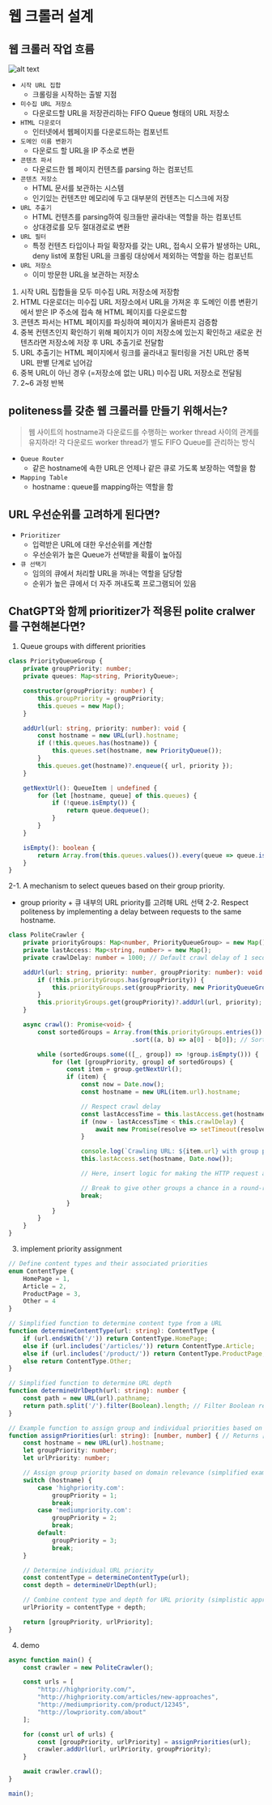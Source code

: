 # 웹 크롤러 설계

## 웹 크롤러 작업 흐름
![alt text](image.png)

- `시작 URL 집합`
  - 크롤링을 시작하는 출발 지점 
- `미수집 URL 저장소`
  - 다운로드할 URL을 저장관리하는 FIFO Queue 형태의 URL 저장소
- `HTML 다운로더`
  - 인터넷에서 웹페이지를 다운로드하는 컴포넌트
- `도메인 이름 변환기`
  - 다운로드 할 URL을 IP 주소로 변환
- `콘텐츠 파서`
  - 다운로드한 웹 페이지 컨텐츠를 parsing 하는 컴포넌트
- `콘텐츠 저장소`
  - HTML 문서를 보관하는 시스템
  - 인기있는 컨텐츠만 메모리에 두고 대부분의 컨텐츠는 디스크에 저장
- `URL 추출기`
  - HTML 컨텐츠를 parsing하여 링크들만 골라내는 역할을 하는 컴포넌트
  - 상대경로를 모두 절대경로로 변환
- `URL 필터`
  - 특정 컨텐츠 타입이나 파일 확장자를 갖는 URL, 접속시 오류가 발생하는 URL, deny list에 포함된 URL을 크롤링 대상에서 제외하는 역할을 하는 컴포넌트
- `URL 저장소`
  - 이미 방문한 URL을 보관하는 저장소

1. 시작 URL 집합들을 모두 미수집 URL 저장소에 저장함
2. HTML 다운로더는 미수집 URL 저장소에서 URL을 가져온 후 도메인 이름 변환기에서 받은 IP 주소에 접속 해 HTML 페이지를 다운로드함
3. 콘텐츠 파서는 HTML 페이지를 파싱하여 페이지가 올바른지 검증함
4. 중복 컨텐츠인지 확인하기 위해 페이지가 이미 저장소에 있는지 확인하고 새로운 컨텐츠라면 저장소에 저장 후 URL 추출기로 전달함
5. URL 추출기는 HTML 페이지에서 링크를 골라내고 필터링을 거친 URL만 중복 URL 판별 단계로 넘어감
6. 중복 URL이 아닌 경우 (=저장소에 없는 URL) 미수집 URL 저장소로 전달됨
7. 2~6 과정 반복 

## politeness를 갖춘 웹 크롤러를 만들기 위해서는?

> 웹 사이트의 hostname과 다운로드를 수행하는 worker thread 사이의 관계를 유지하라!
> 각 다운로드 worker thread가 별도 FIFO Queue를 관리하는 방식

- `Queue Router`
  - 같은 hostname에 속한 URL은 언제나 같은 큐로 가도록 보장하는 역할을 함
- `Mapping Table`
  - hostname : queue를 mapping하는 역할을 함

## URL 우선순위를 고려하게 된다면?
- `Prioritizer`
  - 입력받은 URL에 대한 우선순위를 계산함
  - 우선순위가 높은 Queue가 선택받을 확률이 높아짐
- `큐 선택기`
  - 임의의 큐에서 처리할 URL을 꺼내는 역할을 담당함
  - 순위가 높은 큐에서 더 자주 꺼내도록 프로그램되어 있음

## ChatGPT와 함께 prioritizer가 적용된 polite cralwer를 구현해본다면?

1. Queue groups with different priorities
```ts
class PriorityQueueGroup {
    private groupPriority: number;
    private queues: Map<string, PriorityQueue>;

    constructor(groupPriority: number) {
        this.groupPriority = groupPriority;
        this.queues = new Map();
    }

    addUrl(url: string, priority: number): void {
        const hostname = new URL(url).hostname;
        if (!this.queues.has(hostname)) {
            this.queues.set(hostname, new PriorityQueue());
        }
        this.queues.get(hostname)?.enqueue({ url, priority });
    }

    getNextUrl(): QueueItem | undefined {
        for (let [hostname, queue] of this.queues) {
            if (!queue.isEmpty()) {
                return queue.dequeue();
            }
        }
    }

    isEmpty(): boolean {
        return Array.from(this.queues.values()).every(queue => queue.isEmpty());
    }
}
```

2-1. A mechanism to select queues based on their group priority.
   - group priority + 큐 내부의 URL priority를 고려해 URL 선택 
2-2. Respect politeness by implementing a delay between requests to the same hostname.

```ts
class PoliteCrawler {
    private priorityGroups: Map<number, PriorityQueueGroup> = new Map();
    private lastAccess: Map<string, number> = new Map();
    private crawlDelay: number = 1000; // Default crawl delay of 1 second

    addUrl(url: string, priority: number, groupPriority: number): void {
        if (!this.priorityGroups.has(groupPriority)) {
            this.priorityGroups.set(groupPriority, new PriorityQueueGroup(groupPriority));
        }
        this.priorityGroups.get(groupPriority)?.addUrl(url, priority);
    }

    async crawl(): Promise<void> {
        const sortedGroups = Array.from(this.priorityGroups.entries())
                                  .sort((a, b) => a[0] - b[0]); // Sort by group priority

        while (sortedGroups.some(([_, group]) => !group.isEmpty())) {
            for (let [groupPriority, group] of sortedGroups) {
                const item = group.getNextUrl();
                if (item) {
                    const now = Date.now();
                    const hostname = new URL(item.url).hostname;

                    // Respect crawl delay
                    const lastAccessTime = this.lastAccess.get(hostname) || 0;
                    if (now - lastAccessTime < this.crawlDelay) {
                        await new Promise(resolve => setTimeout(resolve, this.crawlDelay - (now - lastAccessTime)));
                    }

                    console.log(`Crawling URL: ${item.url} with group priority: ${groupPriority}`);
                    this.lastAccess.set(hostname, Date.now());

                    // Here, insert logic for making the HTTP request and handling the response.

                    // Break to give other groups a chance in a round-robin fashion
                    break;
                }
            }
        }
    }
}
```

3. implement priority assignment
```ts
// Define content types and their associated priorities
enum ContentType {
    HomePage = 1,
    Article = 2,
    ProductPage = 3,
    Other = 4
}

// Simplified function to determine content type from a URL
function determineContentType(url: string): ContentType {
    if (url.endsWith('/')) return ContentType.HomePage;
    else if (url.includes('/articles/')) return ContentType.Article;
    else if (url.includes('/product/')) return ContentType.ProductPage;
    else return ContentType.Other;
}

// Simplified function to determine URL depth
function determineUrlDepth(url: string): number {
    const path = new URL(url).pathname;
    return path.split('/').filter(Boolean).length; // Filter Boolean removes empty segments
}

// Example function to assign group and individual priorities based on hypothetical criteria
function assignPriorities(url: string): [number, number] { // Returns [groupPriority, urlPriority]
    const hostname = new URL(url).hostname;
    let groupPriority: number;
    let urlPriority: number;

    // Assign group priority based on domain relevance (simplified example)
    switch (hostname) {
        case 'highpriority.com':
            groupPriority = 1;
            break;
        case 'mediumpriority.com':
            groupPriority = 2;
            break;
        default:
            groupPriority = 3;
            break;
    }

    // Determine individual URL priority
    const contentType = determineContentType(url);
    const depth = determineUrlDepth(url);

    // Combine content type and depth for URL priority (simplistic approach)
    urlPriority = contentType + depth;

    return [groupPriority, urlPriority];
}
```
4. demo
```ts
async function main() {
    const crawler = new PoliteCrawler();

    const urls = [
        "http://highpriority.com/",
        "http://highpriority.com/articles/new-approaches",
        "http://mediumpriority.com/product/12345",
        "http://lowpriority.com/about"
    ];

    for (const url of urls) {
        const [groupPriority, urlPriority] = assignPriorities(url);
        crawler.addUrl(url, urlPriority, groupPriority);
    }

    await crawler.crawl();
}

main();
```
